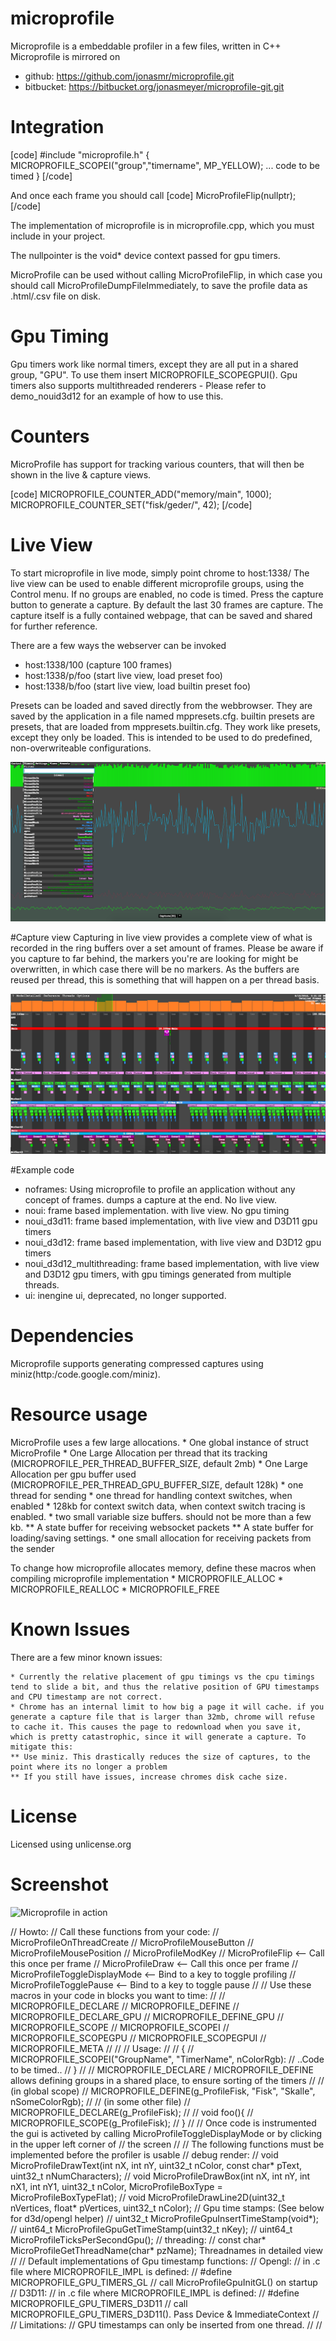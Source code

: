 # microprofile

Microprofile is a embeddable profiler in a few files, written in C++
Microprofile is mirrored on 
* github: https://github.com/jonasmr/microprofile.git
* bitbucket: https://bitbucket.org/jonasmeyer/microprofile-git.git

# Integration

[code]
#include "microprofile.h"
{
	MICROPROFILE_SCOPEI("group","timername", MP_YELLOW);
	... code to be timed
}
[/code]

And once each frame you should call
[code]
MicroProfileFlip(nullptr);
[/code]

The implementation of microprofile is in microprofile.cpp, which you must include in your project.

The nullpointer is the void* device context passed for gpu timers.

MicroProfile can be used without calling MicroProfileFlip, in which case you should call MicroProfileDumpFileImmediately, to save the profile data as .html/.csv file on disk.

# Gpu Timing
Gpu timers work like normal timers, except they are all put in a shared group, "GPU". To use them insert MICROPROFILE_SCOPEGPUI().
Gpu timers also supports multithreaded renderers - Please refer to demo_nouid3d12 for an example of how to use this.

# Counters

MicroProfile has support for tracking various counters, that will then be shown in the live & capture views. 

[code]
	MICROPROFILE_COUNTER_ADD("memory/main", 1000);
	MICROPROFILE_COUNTER_SET("fisk/geder/", 42);
[/code]

# Live View

To start microprofile in live mode, simply point chrome to host:1338/
The live view can be used to enable different microprofile groups, using the Control menu. If no groups are enabled, no code is timed. 
Press the capture button to generate a capture. By default the last 30 frames are capture.
The capture itself is a fully contained webpage, that can be saved and shared for further reference.

There are a few ways the webserver can be invoked
* host:1338/100 (capture 100 frames)
* host:1338/p/foo (start live view, load preset foo)
* host:1338/b/foo (start live view, load builtin preset foo)

Presets can be loaded and saved directly from the webbrowser. They are saved by the application in a file named mppresets.cfg.
builtin presets are presets, that are loaded from mppresets.builtin.cfg. They work like presets, except they only be loaded. This is intended to be used to do predefined, non-overwriteable configurations.

![Alt text](images/live.png?raw=true "Live screenshot")

#Capture view
Capturing in live view provides a complete view of what is recorded in the ring buffers over a set amount of frames. Please be aware if you capture to far behind, the markers you're are looking for might be overwritten, in which case there will be no markers. As the buffers are reused per thread, this is something that will happen on a per thread basis.


![Alt text](images/detailed.png?raw=true "Capture screenshot")

#Example code
* noframes: Using microprofile to profile an application without any concept of frames. dumps a capture at the end. No live view.
* noui: frame based implementation. with live view. No gpu timing
* noui_d3d11: frame based implementation, with live view and D3D11 gpu timers
* noui_d3d12: frame based implementation, with live view and D3D12 gpu timers
* noui_d3d12_multithreading: frame based implementation, with live view and D3D12 gpu timers, with gpu timings generated from multiple threads.
* ui: inengine ui, deprecated, no longer supported.


# Dependencies
Microprofile supports generating compressed captures using miniz(http:/code.google.com/miniz). 

# Resource usage
MicroProfile uses a few large allocations.
	* One global instance of struct MicroProfile
	* One Large Allocation per thread that its tracking (MICROPROFILE_PER_THREAD_BUFFER_SIZE, default 2mb)
	* One Large Allocation per gpu buffer used (MICROPROFILE_PER_THREAD_GPU_BUFFER_SIZE, default 128k)
	* one thread for sending
	* one thread for handling context switches, when enabled
	* 128kb for context switch data, when context switch tracing is enabled.
	* two small variable size buffers. should not be more than a few kb.
		** A state buffer for receiving websocket packets
		** A state buffer for loading/saving settings.
	* one small allocation for receiving packets from the sender

 To change how microprofile allocates memory, define these macros when compiling microprofile implementation
 	* MICROPROFILE_ALLOC
 	* MICROPROFILE_REALLOC
 	* MICROPROFILE_FREE


# Known Issues
There are a few minor known issues:

	* Currently the relative placement of gpu timings vs the cpu timings tend to slide a bit, and thus the relative position of GPU timestamps and CPU timestamp are not correct.
	* Chrome has an internal limit to how big a page it will cache. if you generate a capture file that is larger than 32mb, chrome will refuse to cache it. This causes the page to redownload when you save it, which is pretty catastrophic, since it will generate a capture. To mitigate this:
	** Use miniz. This drastically reduces the size of captures, to the point where its no longer a problem
	** If you still have issues, increase chromes disk cache size.

# License
Licensed using unlicense.org

# Screenshot
![Microprofile in action](https://pbs.twimg.com/media/BnvzublCEAA0Mqf.png:large)




// Howto:
// Call these functions from your code:
//  MicroProfileOnThreadCreate
//  MicroProfileMouseButton
//  MicroProfileMousePosition 
//  MicroProfileModKey
//  MicroProfileFlip  				<-- Call this once per frame
//  MicroProfileDraw  				<-- Call this once per frame
//  MicroProfileToggleDisplayMode 	<-- Bind to a key to toggle profiling
//  MicroProfileTogglePause			<-- Bind to a key to toggle pause
//
// Use these macros in your code in blocks you want to time:
//
// 	MICROPROFILE_DECLARE
// 	MICROPROFILE_DEFINE
// 	MICROPROFILE_DECLARE_GPU
// 	MICROPROFILE_DEFINE_GPU
// 	MICROPROFILE_SCOPE
// 	MICROPROFILE_SCOPEI
// 	MICROPROFILE_SCOPEGPU
// 	MICROPROFILE_SCOPEGPUI
//  MICROPROFILE_META
//
//
//	Usage:
//
//	{
//		MICROPROFILE_SCOPEI("GroupName", "TimerName", nColorRgb):
// 		..Code to be timed..
//  }
//
//	MICROPROFILE_DECLARE / MICROPROFILE_DEFINE allows defining groups in a shared place, to ensure sorting of the timers
//
//  (in global scope)
//  MICROPROFILE_DEFINE(g_ProfileFisk, "Fisk", "Skalle", nSomeColorRgb);
//
//  (in some other file)
//  MICROPROFILE_DECLARE(g_ProfileFisk);
//
//  void foo(){
//  	MICROPROFILE_SCOPE(g_ProfileFisk);
//  }
//
//  Once code is instrumented the gui is activeted by calling MicroProfileToggleDisplayMode or by clicking in the upper left corner of
//  the screen
//
// The following functions must be implemented before the profiler is usable
//  debug render:
// 		void MicroProfileDrawText(int nX, int nY, uint32_t nColor, const char* pText, uint32_t nNumCharacters);
// 		void MicroProfileDrawBox(int nX, int nY, int nX1, int nY1, uint32_t nColor, MicroProfileBoxType = MicroProfileBoxTypeFlat);
// 		void MicroProfileDrawLine2D(uint32_t nVertices, float* pVertices, uint32_t nColor);
//  Gpu time stamps: (See below for d3d/opengl helper)
// 		uint32_t MicroProfileGpuInsertTimeStamp(void*);
// 		uint64_t MicroProfileGpuGetTimeStamp(uint32_t nKey);
// 		uint64_t MicroProfileTicksPerSecondGpu();
//  threading:
//      const char* MicroProfileGetThreadName(char* pzName); Threadnames in detailed view
//
// Default implementations of Gpu timestamp functions:
// 		Opengl:
// 			in .c file where MICROPROFILE_IMPL is defined:
//   		#define MICROPROFILE_GPU_TIMERS_GL
// 			call MicroProfileGpuInitGL() on startup
//		D3D11:
// 			in .c file where MICROPROFILE_IMPL is defined:
//   		#define MICROPROFILE_GPU_TIMERS_D3D11
// 			call MICROPROFILE_GPU_TIMERS_D3D11(). Pass Device & ImmediateContext
//
// Limitations:
//  GPU timestamps can only be inserted from one thread.
//
//

